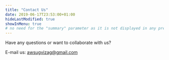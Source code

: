 ```yaml
---
title: "Contact Us"
date: 2019-06-17T23:53:00+01:00
hideLastModified: true
showInMenu: true
# no need for the "summary" parameter as it is not displayed in any previews
---
```



Have any questions or want to collaborate with us?

E-mail us: awsugvizag@gmail.com 








